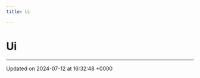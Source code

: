```yaml
---
title: Ui

---
```


# Ui








-------------------------------

Updated on 2024-07-12 at 16:32:48 +0000